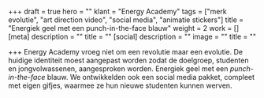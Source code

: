 +++
draft = true
hero = ""
klant = "Energy Academy"
tags = ["merk evolutie", "art direction video", "social media", "animatie stickers"]
title = "Energiek geel met een punch-in-the-face blauw"
weight = 2
work = []
[meta]
description = ""
title = ""
[social]
description = ""
image = ""
title = ""

+++
Energy Academy vroeg niet om een revolutie maar een evolutie. De huidige identiteit moest aangepast worden zodat de doelgroep, studenten en jongvolwassenen, aangesproken worden. Energiek geel met een _punch-in-the-face_ blauw. We ontwikkelden ook een social media pakket, compleet met eigen gifjes, waarmee ze hun nieuwe studenten kunnen werven.